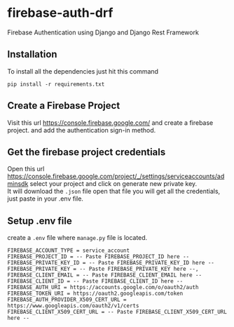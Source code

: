 # firebase-auth-drf
Firebase Authentication using Django and Django Rest Framework


## Installation
To install all the dependencies just hit this command
```console
pip install -r requirements.txt
```

## Create a Firebase Project
Visit this url https://console.firebase.google.com/ and create a firebase project.
and add the authentication sign-in method.

## Get the firebase project credentials
Open this url https://console.firebase.google.com/project/_/settings/serviceaccounts/adminsdk select your project and click on generate new private key.
<br />
It will download the ```.json``` file open that file you will get all the credentials, just paste in your .env file.

## Setup .env file
create a ```.env``` file where ```manage.py``` file is located.

``` .env
FIREBASE_ACCOUNT_TYPE = service_account
FIREBASE_PROJECT_ID = -- Paste FIREBASE_PROJECT_ID here --
FIREBASE_PRIVATE_KEY_ID = -- Paste FIREBASE_PRIVATE_KEY_ID here --
FIREBASE_PRIVATE_KEY = -- Paste FIREBASE_PRIVATE_KEY here --,
FIREBASE_CLIENT_EMAIL = -- Paste FIREBASE_CLIENT_EMAIL here --
FIREBASE_CLIENT_ID = -- Paste FIREBASE_CLIENT_ID here --
FIREBASE_AUTH_URI = https://accounts.google.com/o/oauth2/auth
FIREBASE_TOKEN_URI = https://oauth2.googleapis.com/token
FIREBASE_AUTH_PROVIDER_X509_CERT_URL = https://www.googleapis.com/oauth2/v1/certs
FIREBASE_CLIENT_X509_CERT_URL = -- Paste FIREBASE_CLIENT_X509_CERT_URL here --

```

